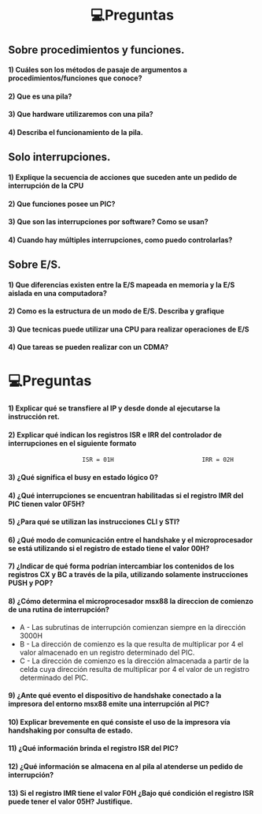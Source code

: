 <h1 align="center"> 💻Preguntas</h1>

## Sobre procedimientos y funciones.

#### 1) Cuáles son los métodos de pasaje de argumentos a procedimientos/funciones que conoce?

#### 2) Que es una pila?

#### 3) Que hardware utilizaremos con una pila?

#### 4) Describa el funcionamiento de la pila.

## Solo interrupciones.

#### 1) Explique la secuencia de acciones que suceden ante un pedido de interrupción de la CPU

#### 2) Que funciones posee un PIC?

#### 3) Que son las interrupciones por software? Como se usan?

#### 4) Cuando hay múltiples interrupciones, como puedo controlarlas?

## Sobre E/S.

#### 1) Que diferencias existen entre la E/S mapeada en memoria y la E/S aislada en una computadora?

#### 2) Como es la estructura de un modo de E/S. Describa y grafique

#### 3) Que tecnicas puede utilizar una CPU para realizar operaciones de E/S

#### 4) Que tareas se pueden realizar con un CDMA?

<h1 align="Preguntas random"> 💻Preguntas</h1>

#### 1) Explicar qué se transfiere al IP y desde donde al ejecutarse la instrucción ret.

#### 2) Explicar qué indican los registros ISR e IRR del controlador de interrupciones en el siguiente formato

```Assembly
                     ISR = 01H                         IRR = 02H
```

#### 3) ¿Qué significa el busy en estado lógico 0?

#### 4) ¿Qué interrupciones se encuentran habilitadas si el registro IMR del PIC tienen valor 0F5H?

#### 5) ¿Para qué se utilizan las instrucciones CLI y STI?

#### 6) ¿Qué modo de comunicación entre el handshake y el microprocesador se está utilizando si el registro de estado tiene el valor 00H?

#### 7) ¿Indicar de qué forma podrían intercambiar los contenidos de los registros CX y BC a través de la pila, utilizando solamente instrucciones PUSH y POP?

#### 8) ¿Cómo determina el microprocesador msx88 la direccion de comienzo de una rutina de interrupción?
- A - Las subrutinas de interrupción comienzan siempre en la dirección 3000H
- B - La dirección de comienzo es la que resulta de multiplicar por 4 el valor almacenado en un registro determinado del PIC.
- C - La dirección de comienzo es la dirección almacenada a partir de la celda cuya dirección resulta de multiplicar por 4 el valor de un registro determinado del PIC.

#### 9) ¿Ante qué evento el dispositivo de handshake conectado a la impresora del entorno msx88 emite una interrupción al PIC?

#### 10) Explicar brevemente en qué consiste el uso de la impresora vía handshaking por consulta de estado.

#### 11) ¿Qué información brinda el registro ISR del PIC?

#### 12) ¿Qué información se almacena en al pila al atenderse un pedido de interrupción?

#### 13) Si el registro IMR tiene el valor F0H ¿Bajo qué condición el registro ISR puede tener el valor 05H? Justifique.
